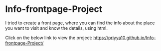 # Info-frontpage-Project
I tried to create a front page, where you can find the info about the place you want to visit and know the details, using html.

Click on the below link to view the project:
https://priyya10.github.io/Info-frontpage-Project/
